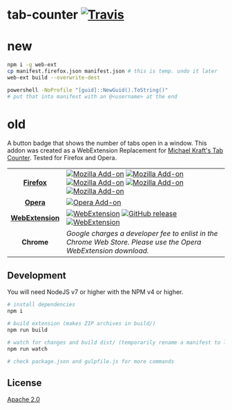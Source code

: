 tab-counter [![Travis](https://img.shields.io/travis/DaAwesomeP/tab-counter.svg?style=flat-square)](https://travis-ci.org/DaAwesomeP/tab-counter)
===========

# new

```bash
npm i -g web-ext
cp manifest.firefox.json manifest.json # this is temp. undo it later
web-ext build --overwrite-dest

powershell -NoProfile "[guid]::NewGuid().ToString()"
# put that into manifest with an @<username> at the end
```


# old


A button badge that shows the number of tabs open in a window. This addon was created as a WebExtension Replacement for [Michael Kraft's Tab Counter](https://addons.mozilla.org/en-US/firefox/addon/tab-counter/). Tested for Firefox and Opera.

| | |
|:-------:|-|
| [**Firefox**](https://addons.mozilla.org/en-US/firefox/addon/tab-counter-webext/) | [![Mozilla Add-on](https://img.shields.io/badge/firefox-download-orange.svg?style=flat-square)](https://addons.mozilla.org/en-US/firefox/addon/tab-counter-webext/) [![Mozilla Add-on](https://img.shields.io/amo/v/tab-counter-webext.svg?style=flat-square)](https://addons.mozilla.org/en-US/firefox/addon/tab-counter-webext/) [![Mozilla Add-on](https://img.shields.io/amo/d/tab-counter-webext.svg?style=flat-square)](https://addons.mozilla.org/en-US/firefox/addon/tab-counter-webext/) [![Mozilla Add-on](https://img.shields.io/amo/users/tab-counter-webext.svg?style=flat-square)](https://addons.mozilla.org/en-US/firefox/addon/tab-counter-webext/) [![Mozilla Add-on](https://img.shields.io/amo/stars/tab-counter-webext.svg?style=flat-square)](https://addons.mozilla.org/en-US/firefox/addon/tab-counter-webext/) |
| [**Opera**](https://addons.opera.com/en/extensions/details/tab-counter-2/)   | [![Opera Add-on](https://img.shields.io/badge/opera-download-red.svg?style=flat-square)](https://addons.opera.com/en/extensions/details/tab-counter-2/) |
| [**WebExtension**](https://github.com/DaAwesomeP/tab-counter/releases/latest)  | [![WebExtension](https://img.shields.io/badge/webextension-download-lightgrey.svg?style=flat-square)](https://github.com/DaAwesomeP/tab-counter/releases/latest) [![GitHub release](https://img.shields.io/github/release/DaAwesomeP/tab-counter.svg?style=flat-square)](https://github.com/DaAwesomeP/tab-counter/releases/latest) [![WebExtension](https://img.shields.io/github/downloads/DaAwesomeP/tab-counter/total.svg?style=flat-square)](https://github.com/DaAwesomeP/tab-counter/releases/latest) |
| **Chrome**   | *Google charges a developer fee to enlist in the Chrome Web Store. Please use the Opera WebExtension download.* |

## Development
You will need NodeJS v7 or higher with the NPM v4 or higher.
```bash
# install dependencies
npm i

# build extension (makes ZIP archives in build/)
npm run build

# watch for changes and build dist/ (temporarily rename a manifest to load unpacked)
npm run watch

# check package.json and gulpfile.js for more commands
```

## License
[Apache 2.0](https://github.com/DaAwesomeP/tab-counter/blob/master/LICENSE)
